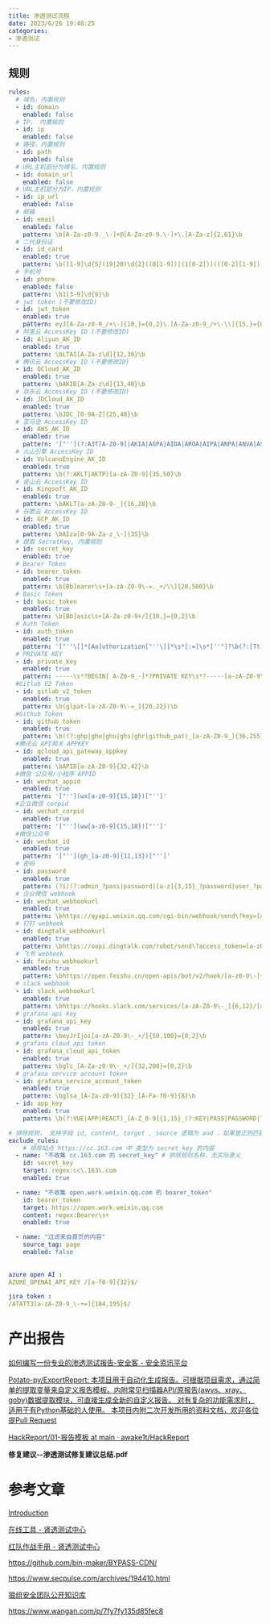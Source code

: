 ```yaml
---
title: 渗透测试流程
date: 2023/6/26 19:48:25
categories:
- 渗透测试
---
```






## 规则

```yaml
rules:
  # 域名，内置规则
  - id: domain
    enabled: false
  # IP， 内置规则
  - id: ip
    enabled: false
  # 路径，内置规则
  - id: path
    enabled: false
  # URL主机部分为域名，内置规则
  - id: domain_url
    enabled: false
  # URL主机部分为IP，内置规则
  - id: ip_url
    enabled: false
  # 邮箱
  - id: email
    enabled: false
    pattern: \b[A-Za-z0-9._\-]+@[A-Za-z0-9.\-]+\.[A-Za-z]{2,61}\b
  # 二代身份证
  - id: id_card
    enabled: true
    pattern: \b([1-9]\d{5}(19|20)\d{2}((0[1-9])|(1[0-2]))(([0-2][1-9])|10|20|30|31)\d{3}[0-9Xx])\b
  # 手机号
  - id: phone
    enabled: false
    pattern: \b1[3-9]\d{9}\b
  # jwt token (不要修改ID)
  - id: jwt_token
    enabled: true
    pattern: eyJ[A-Za-z0-9_/+\-]{10,}={0,2}\.[A-Za-z0-9_/+\-\\]{15,}={0,2}\.[A-Za-z0-9_/+\-\\]{10,}={0,2}
  # 阿里云 AccessKey ID (不要修改ID)
  - id: Aliyun_AK_ID
    enabled: true
    pattern: \bLTAI[A-Za-z\d]{12,30}\b
  # 腾讯云 AccessKey ID (不要修改ID)
  - id: QCloud_AK_ID
    enabled: true
    pattern: \bAKID[A-Za-z\d]{13,40}\b
  # 京东云 AccessKey ID (不要修改ID)
  - id: JDCloud_AK_ID
    enabled: true
    pattern: \bJDC_[0-9A-Z]{25,40}\b
  # 亚马逊 AccessKey ID
  - id: AWS_AK_ID
    enabled: true
    pattern: '["''](?:A3T[A-Z0-9]|AKIA|AGPA|AIDA|AROA|AIPA|ANPA|ANVA|ASIA)[A-Z0-9]{16}["'']'
  # 火山引擎 AccessKey ID
  - id: VolcanoEngine_AK_ID
    enabled: true
    pattern: \b(?:AKLT|AKTP)[a-zA-Z0-9]{35,50}\b
  # 金山云 AccessKey ID
  - id: Kingsoft_AK_ID
    enabled: true
    pattern: \bAKLT[a-zA-Z0-9-_]{16,28}\b
  # 谷歌云 AccessKey ID
  - id: GCP_AK_ID
    enabled: true
    pattern: \bAIza[0-9A-Za-z_\-]{35}\b
  # 提取 SecretKey, 内置规则
  - id: secret_key
    enabled: true
  # Bearer Token
  - id: bearer_token
    enabled: true
    pattern: \b[Bb]earer\s+[a-zA-Z0-9\-=._+/\\]{20,500}\b
  # Basic Token
  - id: basic_token
    enabled: true
    pattern: \b[Bb]asic\s+[A-Za-z0-9+/]{18,}={0,2}\b
  # Auth Token
  - id: auth_token
    enabled: true
    pattern: '["''\[]*[Aa]uthorization["''\]]*\s*[:=]\s*[''"]?\b(?:[Tt]oken\s+)?[a-zA-Z0-9\-_+/]{20,500}[''"]?'
  # PRIVATE KEY
  - id: private_key
    enabled: true
    pattern: -----\s*?BEGIN[ A-Z0-9_-]*?PRIVATE KEY\s*?-----[a-zA-Z0-9\/\n\r=+]*-----\s*?END[ A-Z0-9_-]*? PRIVATE KEY\s*?-----
  #Gitlab V2 Token
  - id: gitlab_v2_token
    enabled: true
    pattern: \b(glpat-[a-zA-Z0-9\-=_]{20,22})\b
  #Github Token
  - id: github_token
    enabled: true
    pattern: \b((?:ghp|gho|ghu|ghs|ghr|github_pat)_[a-zA-Z0-9_]{36,255})\b
  #腾讯云 API网关 APPKEY
  - id: qcloud_api_gateway_appkey
    enabled: true
    pattern: \bAPID[a-zA-Z0-9]{32,42}\b
  #微信 公众号/小程序 APPID
  - id: wechat_appid
    enabled: true
    pattern: '["''](wx[a-z0-9]{15,18})["'']'
  #企业微信 corpid
  - id: wechat_corpid
    enabled: true
    pattern: '["''](ww[a-z0-9]{15,18})["'']'
  #微信公众号
  - id: wechat_id
    enabled: true
    pattern: '["''](gh_[a-z0-9]{11,13})["'']'
  # 密码
  - id: password
    enabled: true
    pattern: (?i)(?:admin_?pass|password|[a-z]{3,15}_?password|user_?pass|user_?pwd|admin_?pwd)\\?['"]*\s*[:=]\s*\\?['"][a-z0-9!@#$%&*]{5,20}\\?['"]
  # 企业微信 webhook
  - id: wechat_webhookurl
    enabled: true
    pattern: \bhttps://qyapi.weixin.qq.com/cgi-bin/webhook/send\?key=[a-zA-Z0-9\-]{25,50}\b
  # 钉钉 webhook
  - id: dingtalk_webhookurl
    enabled: true
    pattern: \bhttps://oapi.dingtalk.com/robot/send\?access_token=[a-z0-9]{50,80}\b
  # 飞书 webhook
  - id: feishu_webhookurl
    enabled: true
    pattern: \bhttps://open.feishu.cn/open-apis/bot/v2/hook/[a-z0-9\-]{25,50}\b
  # slack webhook
  - id: slack_webhookurl
    enabled: true
    pattern: \bhttps://hooks.slack.com/services/[a-zA-Z0-9\-_]{6,12}/[a-zA-Z0-9\-_]{6,12}/[a-zA-Z0-9\-_]{15,24}\b
  # grafana api key
  - id: grafana_api_key
    enabled: true
    pattern: \beyJrIjoi[a-zA-Z0-9\-_+/]{50,100}={0,2}\b
  # grafana cloud api token
  - id: grafana_cloud_api_token
    enabled: true
    pattern: \bglc_[A-Za-z0-9\-_+/]{32,200}={0,2}\b
  # grafana service account token
  - id: grafana_service_account_token
    enabled: true
    pattern: \bglsa_[A-Za-z0-9]{32}_[A-Fa-f0-9]{8}\b
  - id: app_key
    enabled: true
    pattern: \b(?:VUE|APP|REACT)_[A-Z_0-9]{1,15}_(?:KEY|PASS|PASSWORD|TOKEN|APIKEY)['"]*[:=]"(?:[A-Za-z0-9_\-]{15,50}|[a-z0-9/+]{50,100}==?)"

# 排除规则， 支持字段 id, content, target , source 逻辑为 and ，如果是正则匹配，需要使用 regex: 开头
exclude_rules:
    # 排除站点 https://cc.163.com 中 类型为 secret_key 的内容
  - name: "不收集 cc.163.com 的 secret_key" # 排除规则名称，无实际意义
    id: secret_key
    target: regex:cc\.163\.com
    enabled: true

  - name: "不收集 open.work.weixin.qq.com 的 bearer_token"
    id: bearer_token
    target: https://open.work.weixin.qq.com
    content: regex:Bearer\s+
    enabled: true

  - name: "过滤来自首页的内容"
    source_tag: page
    enabled: false
    
    
azure open AI :
AZURE_OPENAI_API_KEY /[a-f0-9]{32}$/

jira token :
/ATATT3[a-zA-Z0-9_\-+=]{184,195}$/
```





# 产出报告

[如何编写一份专业的渗透测试报告-安全客 - 安全资讯平台](https://www.anquanke.com/post/id/215031#h3-5)

[Potato-py/ExportReport: 本项目用于自动化生成报告。可根据项目需求，通过简单的提取变量来自定义报告模板。内附常见扫描器API/原报告(awvs、xray、goby)数据提取模块，可直接生成全新的自定义报告。 对有复杂的功能需求时，适用于有Python基础的人使用。 本项目内附二次开发所用的资料文档，欢迎各位提Pull Request](https://github.com/Potato-py/ExportReport)

[HackReport/01-报告模板 at main · awake1t/HackReport](https://github.com/awake1t/HackReport/tree/main/01-报告模板)

**修复建议--渗透测试修复建议总结.pdf**



# 参考文章

[Introduction ](https://blog.gm7.org/)

[在线工具 - 肾透测试中心](https://gitbook.se7ensec.cn/#duan-kou-sao-miao)

[红队作战手册 - 肾透测试中心](https://gitbook.se7ensec.cn/hong-dui-zuo-zhan-shou-ce#liu-cheng-jian-yao-shuo-ming)

https://github.com/bin-maker/BYPASS-CDN/

https://www.secpulse.com/archives/194410.html

[狼组安全团队公开知识库](https://wiki.wgpsec.org/knowledge/)

https://www.wangan.com/p/7fy7fy135d85fec8

